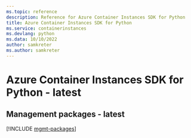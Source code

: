 ```yaml
---
ms.topic: reference
description: Reference for Azure Container Instances SDK for Python
title: Azure Container Instances SDK for Python
ms.service: containerinstances
ms.devlang: python
ms.data: 10/10/2022
author: samkreter
ms.author: samkreter
---
```

# Azure Container Instances SDK for Python - latest

## Management packages - latest
[!INCLUDE [mgmt-packages](container-instances-mgmt-index.md)]